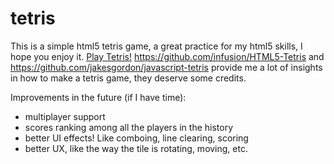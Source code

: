 # tetris
This is a simple html5 tetris game, a great practice for my html5 skills, I hope you enjoy it. [Play Tetris!](http://jamesman11.github.io/tetris)
https://github.com/infusion/HTML5-Tetris and https://github.com/jakesgordon/javascript-tetris provide me a lot of insights in how to make a tetris game, they deserve some credits.

Improvements in the future (if I have time):
- multiplayer support
- scores ranking among all the players in the history
- better UI effects! Like comboing, line clearing, scoring
- better UX, like the way the tile is rotating, moving, etc.
